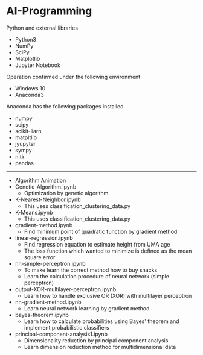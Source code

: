 # AI-Programming
Python and external libraries

* Python3
* NumPy
* SciPy
* Matplotlib
* Jupyter Notebook

Operation confirmed under the following environment

* Windows 10
* Anaconda3

Anaconda has the following packages installed.

* numpy
* scipy
* scikit-liarn
* matpltlib
* jyupyter
* sympy
* nltk
* pandas
------------------------------
* Algorithm Animation
* Genetic-Algorithm.ipynb
  * Optimization by genetic algorithm
* K-Nearest-Neighbor.ipynb
  * This uses classification_clustering_data.py
* K-Means.ipynb
  * This uses classification_clustering_data.py
* gradient-method.ipynb
  * Find minimum point of quadratic function by gradient method
* linear-regression.ipynb
  * Find regression equation to estimate height from UMA age  
  * The loss function which wanted to minimize is defined as the mean square error
* nn-simple-perceptron.ipynb
  * To make learn the correct method how to buy snacks
  * Learn the calculation procedure of neural network (simple perceptron)
* output-XOR-multilayer-perceptron.ipynb
  * Learn how to handle exclusive OR (XOR) with multilayer perceptron
* nn-gradient-method.ipynb
  * Learn neural network learning by gradient method
* bayes-theorem.ipynb
  * Learn how to calculate probabilities using Bayes' theorem and implement probabilistic classifiers 
* principal-component-analysis1.ipynb
  * Dimensionality reduction by principal component analysis
  * Learn  dimension reduction method for multidimensional data
